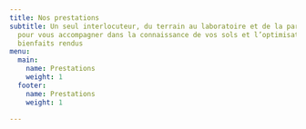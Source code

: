 ```yaml
---
title: Nos prestations
subtitle: Un seul interlocuteur, du terrain au laboratoire et de la parcelle au territoire,
  pour vous accompagner dans la connaissance de vos sols et l’optimisation de leurs
  bienfaits rendus
menu:
  main:
    name: Prestations
    weight: 1
  footer:
    name: Prestations
    weight: 1

---
```

